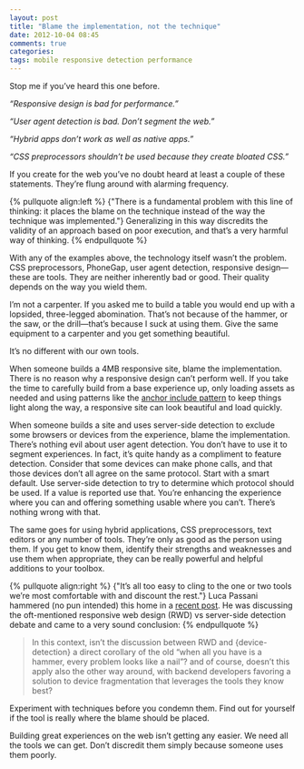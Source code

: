 ```yaml
---
layout: post
title: "Blame the implementation, not the technique"
date: 2012-10-04 08:45
comments: true
categories: 
tags: mobile responsive detection performance
---
```


Stop me if you’ve heard this one before.

*“Responsive design is bad for performance.”*

*“User agent detection is bad. Don’t segment the web.”*

*“Hybrid apps don’t work as well as native apps.”*

*“CSS preprocessors shouldn’t be used because they create bloated CSS.”*

If you create for the web you’ve no doubt heard at least a couple of
these statements. They’re flung around with alarming frequency.

{% pullquote align:left %}
{"There is a fundamental problem with this line of thinking: it places the
blame on the technique instead of the way the technique was implemented."}
Generalizing in this way discredits the validity of an approach based on
poor execution, and that’s a very harmful way of thinking.
{% endpullquote %}

With any of the examples above, the technology itself wasn’t the
problem. CSS preprocessors, PhoneGap, user agent detection, responsive
design—these are tools. They are neither inherently bad or good. Their
quality depends on the way you wield them.

I’m not a carpenter. If you asked me to build a table you would end up
with a lopsided, three-legged abomination. That’s not because of the
hammer, or the saw, or the drill—that’s because I suck at using them.
Give the same equipment to a carpenter and you get something beautiful.

It’s no different with our own tools.

When someone builds a 4MB responsive site, blame the implementation.
There is no reason why a responsive design can’t perform well. If you
take the time to carefully build from a base experience up, only loading
assets as needed and using patterns like the [anchor include
pattern](http://filamentgroup.com/lab/ajax_includes_modular_content/) to
keep things light along the way, a responsive site can look beautiful
and load quickly.

When someone builds a site and uses server-side detection to exclude
some browsers or devices from the experience, blame the implementation.
There’s nothing evil about user agent detection. You don’t have to use
it to segment experiences. In fact, it’s quite handy as a compliment to
feature detection. Consider that some devices can make phone calls, and
that those devices don’t all agree on the same protocol. Start with a
smart default. Use server-side detection to try to determine which
protocol should be used. If a value is reported use that. You’re
enhancing the experience where you can and offering something usable
where you can’t. There’s nothing wrong with that.

The same goes for using hybrid applications, CSS preprocessors, text
editors or any number of tools. They’re only as good as the person using
them. If you get to know them, identify their strengths and weaknesses
and use them when appropriate, they can be really powerful and helpful
additions to your toolbox.

{% pullquote align:right %}
{"It’s all too easy to cling to the one or two tools we’re most
comfortable with and discount the rest."} Luca Passani hammered (no pun
intended) this home in a [recent
post](http://www.scientiamobile.com/blog/post/view/id/24/title/BDConf-and-Exposing-WURFL-Capabilities-to-JavaScript).
He was discussing the oft-mentioned responsive web design (RWD) vs server-side detection debate
and came to a very sound conclusion:
{% endpullquote %}

> In this context, isn’t the discussion between RWD and
> {device-detection} a direct corollary of the old “when all you have is
> a hammer, every problem looks like a nail”? and of course, doesn’t
> this apply also the other way around, with backend developers favoring
> a solution to device fragmentation that leverages the tools they know
> best?

Experiment with techniques before you condemn them. Find out for
yourself if the tool is really where the blame should be placed.

Building great experiences on the web isn’t getting any easier. We need
all the tools we can get. Don’t discredit them simply because someone
uses them poorly.